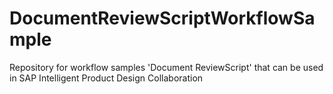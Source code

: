 # DocumentReviewScriptWorkflowSample
Repository for workflow samples 'Document ReviewScript' that can be used in SAP Intelligent Product Design Collaboration
